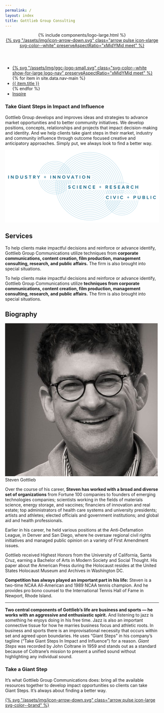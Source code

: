 ```yaml
---
permalink: /
layout: index
title: Gottlieb Group Consulting
---
```

<header class="container-brand container-vignette fixed ">
<a id="top"></a>
  <div class="grid-container">
    <div class="grid-x grid-margin-x align-middle section-block-primary">
      <div class="cell small-12 text-center">
      	{% include components/logo-large.html %}
        <div class="div text-center show-for-large">
          <a href="#intro" class="icon-next" title="Take a Giant Step" data-smooth-scroll="data-smooth-scroll" data-offset="-40" data-animation-easing="swing">
        	{% svg "/assets/img/icon-arrow-down.svg" class="arrow pulse icon-xlarge svg-color--white"  preserveAspectRatio="xMidYMid meet" %}
          </a>
        </div>  
      </div>
    </div>
  </div>
</header>

<nav class="section-nav show-for-medium" data-sticky-container="data-sticky-container">
  <ul class="menu container-brand drop align-center transition" data-sticky="data-sticky" data-options="marginTop:0;" data-top-anchor="intro">
    <li>
      <a class="nav-item nav-logo" href="/" title="main">{% svg "/assets/img/ggc-logo-small.svg" class="svg-color--white show-for-large logo-nav"  preserveAspectRatio="xMidYMid meet" %}</a>
    </li>
  	{% for item in site.data.nav-main %}
      <li data-smooth-scroll="data-smooth-scroll" data-offset="50" data-animation-easing="swing"><a class="nav-item" href="#{{ item.url }}" title="{{ item.title }}">{{ item.title }}</a></li>
    {% endfor %}
    <li>
      <a class="nav-item" href="/inspire" title="Inspire">Inspire</a>
    </li>
  </ul>
</nav>
<div class="container-white">
<section class="section-pad" id="intro">
  <div class="grid-container">
    <div class="grid-x grid-margin-x align-center">
      <div class="cell small-12 medium-3 large-3 text-right-on-medium">
        <h3 class="headline-2 text-light">Take <span class="text-bold">Giant Steps</span> in Impact and Influence</h3>
      </div>
      <div class="cell small-12 medium-9 large-6">
        <p>Gottlieb Group develops and improves ideas and strategies to advance market opportunities and to better community initiatives. We develop positions, concepts, relationships and projects that impact decision-making and identity. And we help clients take giant steps in their market, industry and community influence through outcome focused creative and anticipatory approaches. Simply put, we always look to find a better way.</p>
      </div>
    </div>
  </div>
</section>
<aside id="services" class="grid-container">
  <div class="grid-x align-center">
    <div class="cell small-12 medium-10 large-8 xlarge-6 text-center">
      <img src="/assets/img/ggc-art-rings.svg" class="" alt="Industry + Innovation | Science + Research | Civi + Public"/>
    </div>  
  </div>
</aside>
<section class="section-pad">
  <div class="grid-container">
    <div class="grid-x grid-margin-x align-center">
      <div class="cell small-12 medium-3 large-3 text-right-on-medium">
        <h2 class="headline-4">Services</h2>
      </div>
      <div class="cell small-12 medium-9 large-6">
        <p>To help clients make impactful decisions and reinforce or advance identify, Gottlieb Group Communications utilize techniques from <strong>corporate communications, content creation, film production, management consulting, research, and public affairs.</strong> The firm is also brought into special situations.</p>
        <p class="text-callout-emphasis">To help clients make impactful decisions and reinforce or advance identify, Gottlieb Group Communications utilize <strong>techniques from corporate communications, content creation, film production, management consulting, research, and public affairs.</strong> The firm is also brought into special situations.</p>
      </div>
    </div>
  </div>
</section>
<section class="section-pad" id="bio">
  <div class="grid-container">
    <div class="grid-x grid-margin-x align-center">
      <div class="cell small-12 medium-3 large-3 text-right-on-medium">
        <h2 class="headline-4">Biography</h2>
      </div>
      <div class="cell small-12 medium-9 large-6">
        <aside class="person-vertical float-right">
          <img class="avatar avatar-large float-right" src="/assets/img/steven-gottlieb-portrait-2018-tighter-crop.jpg" alt="Steven Gottlieb">
          <div class="person-label">Steven Gottlieb</div>
        </aside>
        <p>Over the course of his career, <strong>Steven has worked with a broad and diverse set of organizations</strong> from Fortune 100 companies to founders of emerging technologies companies; scientists working in the fields of materials science, energy storage, and vaccines; financiers of innovation and real estate; top administrators of health care systems and university presidents; artists and athletes; elected officials and government institutions; and global aid and health professionals.</p>
        <p>Earlier in his career, he held various positions at the Anti-Defamation League, in Denver and San Diego, where he oversaw regional civil rights initiatives and managed public opinion on a variety of First Amendment issues.</p>
        <p>Gottlieb received Highest Honors from the University of California, Santa Cruz, earning a Bachelor of Arts in Modern Society and Social Thought. His paper about the American Press during the Holocaust resides at the United States Holocaust Museum and Archives in Washington DC.</p>
        <p><strong>Competition has always played an important part in his life:</strong> Steven is a two-time NCAA All-American and 1989 NCAA tennis champion. And he provides pro bono counsel to the International Tennis Hall of Fame in Newport, Rhode Island.</p>
        <hr class="divider-body">
        <p><strong>Two central components of Gottlieb’s life are business and sports &mdash; he works with an aggressive and enthusiastic spirit.</strong> And listening to jazz is something he enjoys doing in his free time. Jazz is also an important connective tissue for how he marries business focus and athletic roots. In business and sports there is an improvisational necessity that occurs within set and agreed upon boundaries. He uses “Giant Steps” in his company’s tagliine (“Take Giant Steps In Impact and Influence”) for a reason. <em>Giant Steps</em> was recorded by John Coltrane in 1959 and stands out as a standard because of Coltrane’s mission to present a unified sound without highlighting any individual sound.</p>
      </div>
    </div>
  </div>
</section>
<section class="section-pad" id="step">
  <div class="grid-container">
    <div class="grid-x grid-margin-x align-center">
      <div class="cell small-12 medium-3 large-3 text-right-on-medium">
        <h3 class="text-callout">Take a Giant Step</h3>
      </div>
      <div class="cell small-12 medium-9 large-6">
        <p class="text-sans text-larger group">It’s what Gottlieb Group Communications does: bring all the available resources together to develop impact opportunities so clients can take Giant Steps. It’s always about finding a better way.</p>
        <p>
          <a href="#contact" class="icon-next" title="Take a Giant Step" data-smooth-scroll="data-smooth-scroll" data-offset="" data-animation-easing="swing">
            {% svg "/assets/img/icon-arrow-down.svg" class="arrow pulse icon-large svg-color--brand" %}
          </a>
        </p>
      </div>
    </div>
  </div>
</section>
